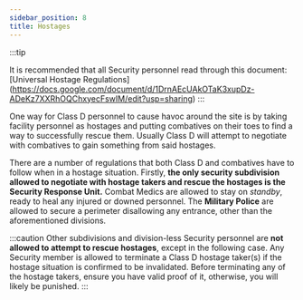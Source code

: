 ```yaml
---
sidebar_position: 8
title: Hostages
---
```


:::tip

It is recommended that all Security personnel read through this document: [Universal Hostage Regulations]
(https://docs.google.com/document/d/1DrnAEcUAkOTaK3xupDz-ADeKz7XXRhOQChxyecFswIM/edit?usp=sharing)
:::

One way for Class D personnel to cause havoc around the site is by taking facility personnel as hostages and putting combatives on their toes to find a way to successfully rescue them. Usually Class D will attempt to negotiate with combatives to gain something from said hostages.

There are a number of regulations that both Class D and combatives have to follow when in a hostage situation. Firstly, **the only security subdivision allowed to negotiate with hostage takers and rescue the hostages is the Security Response Unit.** Combat Medics are allowed to stay on _standby_, ready to heal any injured or downed personnel. The **Military Police** are allowed to secure a perimeter disallowing any entrance, other than the aforementioned divisions.

:::caution
Other subdivisions and division-less Security personnel are **not allowed to attempt to rescue hostages**, except in the following case. Any Security member is allowed to terminate a Class D hostage taker(s) if the hostage situation is confirmed to be invalidated. Before terminating any of the hostage takers, ensure you have valid proof of it, otherwise, you will likely be punished.
:::
